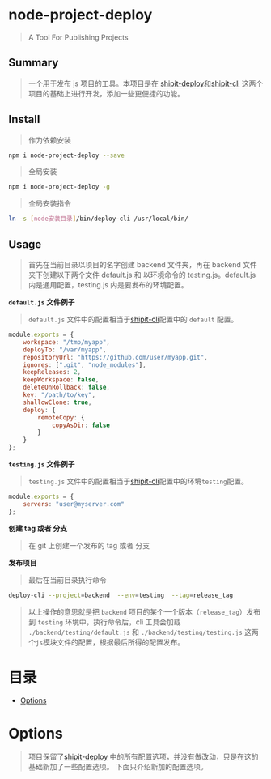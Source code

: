 # node-project-deploy

> A Tool For Publishing Projects

## Summary

> 一个用于发布 js 项目的工具。本项目是在 [shipit-deploy](https://www.npmjs.com/package/shipit-deploy)和[shipit-cli](https://www.npmjs.com/package/shipit-cli) 这两个项目的基础上进行开发，添加一些更便捷的功能。

## Install

> 作为依赖安装

```sh
npm i node-project-deploy --save
```

> 全局安装

```sh
npm i node-project-deploy -g
```

> 全局安装指令

```sh
ln -s [node安装目录]/bin/deploy-cli /usr/local/bin/
```

## Usage

> 首先在当前目录以项目的名字创建 backend 文件夹，再在 backend 文件夹下创建以下两个文件 default.js 和 以环境命令的 testing.js。default.js 内是通用配置，testing.js 内是要发布的环境配置。

**`default.js` 文件例子**

> `default.js` 文件中的配置相当于[shipit-cli](https://www.npmjs.com/package/shipit-cli)配置中的 `default` 配置。

```js
module.exports = {
    workspace: "/tmp/myapp",
    deployTo: "/var/myapp",
    repositoryUrl: "https://github.com/user/myapp.git",
    ignores: [".git", "node_modules"],
    keepReleases: 2,
    keepWorkspace: false,
    deleteOnRollback: false,
    key: "/path/to/key",
    shallowClone: true,
    deploy: {
        remoteCopy: {
            copyAsDir: false
        }
    }
};
```

**`testing.js` 文件例子**

> `testing.js` 文件中的配置相当于[shipit-cli](https://www.npmjs.com/package/shipit-cli)配置中的环境`testing`配置。

```js
module.exports = {
    servers: "user@myserver.com"
};
```

**创建 tag 或者 分支**

> 在 git 上创建一个发布的 tag 或者 分支

**发布项目**

> 最后在当前目录执行命令

```sh
deploy-cli --project=backend  --env=testing  --tag=release_tag
```

> 以上操作的意思就是把 `backend` 项目的某个一个版本（`release_tag`）发布到 `testing` 环境中，执行命令后，cli 工具会加载 `./backend/testing/default.js` 和 `./backend/testing/testing.js` 这两个`js`模块文件的配置，根据最后所得的配置发布。

# 目录

<!-- TOC -->

-   [Options](#options)

# Options

> 项目保留了[shipit-deploy](https://www.npmjs.com/package/shipit-deploy) 中的所有配置选项，并没有做改动，只是在这的基础新加了一些配置选项。
> 下面只介绍新加的配置选项。
